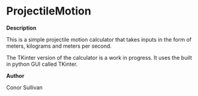 # ProjectileMotion

**Description**

This is a simple projectile motion calculator that takes inputs in the form of meters, kilograms and meters per second.

The TKinter version of the calculator is a work in progress. It uses the built in python GUI called TKinter.

**Author**

Conor Sullivan